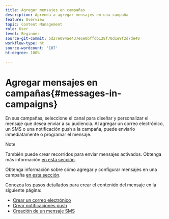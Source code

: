 ```yaml
---
title: Agregar mensajes en campañas
description: Aprenda a agregar mensajes en una campaña
feature: Overview
topic: Content Management
role: User
level: Beginner
source-git-commit: bd27e094ae437e6e0bffdb128f70d1e9f2d7de40
workflow-type: ht
source-wordcount: '107'
ht-degree: 100%

---
```



# Agregar mensajes en campañas{#messages-in- campaigns}

En sus campañas, seleccione el canal para diseñar y personalizar el mensaje que desea enviar a su audiencia. Al agregar un correo electrónico, un SMS o una notificación push a la campaña, puede enviarlo inmediatamente o programar el mensaje.

>[!NOTE]
>También puede crear recorridos para enviar mensajes activados. Obtenga más información [en esta sección](messages-in-journeys.md).

Obtenga información sobre cómo agregar y configurar mensajes en una campaña [en esta sección](../campaigns/create-campaign.md).

Conozca los pasos detallados para crear el contenido del mensaje en la siguiente página:

* [Crear un correo electrónico](create-email.md)
* [Crear notificaciones push](create-push.md)
* [Creación de un mensaje SMS](create-sms.md)

